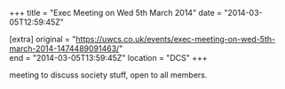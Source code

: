 +++
title = "Exec Meeting on Wed 5th March 2014"
date = "2014-03-05T12:59:45Z"

[extra]
original = "https://uwcs.co.uk/events/exec-meeting-on-wed-5th-march-2014-1474489091463/"    
end = "2014-03-05T13:59:45Z"
location = "DCS"
+++

meeting to discuss society stuff, open to all members.

